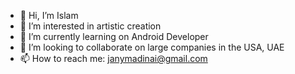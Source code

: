 - 👋 Hi, I’m Islam
- 👀 I’m interested in artistic creation
- 🌱 I’m currently learning on Android Developer
- 💞️ I’m looking to collaborate on large companies in the USA, UAE
- 📫 How to reach me: janymadinai@gmail.com

<!---
melsovi/melsovi is a ✨ special ✨ repository because its `README.md` (this file) appears on your GitHub profile.
You can click the Preview link to take a look at your changes.
--->
